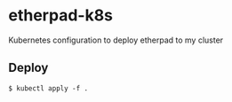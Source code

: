 # etherpad-k8s

Kubernetes configuration to deploy etherpad to my cluster

## Deploy

```
$ kubectl apply -f .
```
